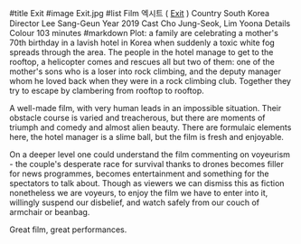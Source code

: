 #title Exit
#image	Exit.jpg
#list
Film	&#50641;&#49884;&#53944; ( [Exit](https://www.imdb.com/title/tt10648440/) )
Country	South Korea
Director	Lee Sang-Geun
Year	2019
Cast	Cho Jung-Seok, Lim Yoona
Details	Colour 103 minutes
#markdown
Plot: a family are celebrating a mother's 70th
birthday in a lavish hotel in Korea when suddenly
a toxic white fog spreads through the area. The people
in the hotel manage to get to the rooftop, a helicopter
comes and rescues all but two of them: one of the mother's
sons who is a loser into rock climbing, and the deputy
manager whom he loved back when they were in a rock
climbing club. Together they try to escape by clambering
from rooftop to rooftop.

A well-made film, with very human leads in an impossible
situation. Their obstacle course is varied and treacherous,
but there are moments of triumph and comedy and
almost alien beauty. There are formulaic elements here,
the hotel manager is a slime ball, but the film is fresh
and enjoyable.

On a deeper level one could understand the film commenting
on voyeurism - the couple's desperate race for survival
thanks to drones becomes filler for news programmes,
becomes entertainment and something for the spectators to
talk about. Though as viewers we can dismiss this as fiction
nonetheless we are voyeurs, to enjoy the film we have to
enter into it, willingly suspend our disbelief, and watch
safely from our couch of armchair or beanbag.

Great film, great performances.

